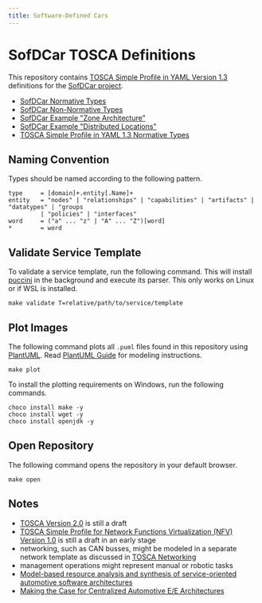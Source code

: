 ```yaml
---
title: Software-Defined Cars
---
```


# SofDCar TOSCA Definitions

This repository
contains [TOSCA Simple Profile in YAML Version 1.3](https://docs.oasis-open.org/tosca/TOSCA-Simple-Profile-YAML/v1.3/os/TOSCA-Simple-Profile-YAML-v1.3-os.html)
definitions for the [SofDCar project](https://sofdcar.de/language/en).

- [SofDCar Normative Types](sofdcar)
- [SofDCar Non-Normative Types](sofdcar-non-normative)
- [SofDCar Example "Zone Architecture"](sofdcar-example-zone)
- [SofDCar Example "Distributed Locations"](sofdcar-example-location)
- [TOSCA Simple Profile in YAML 1.3 Normative Types](tosca)

## Naming Convention

Types should be named according to the following pattern.

````
type     = [domain]+.entity[.Name]+
entity   = "nodes" | "relationships" | "capabilities" | "artifacts" | "datatypes" | "groups
         | "policies" | "interfaces"
word     = ("a" ... "z" | "A" ... "Z")[word]
*        = word
````

## Validate Service Template

To validate a service template, run the following command.
This will install [puccini](https://github.com/tliron/puccini) in the background and execute its parser.
This only works on Linux or if WSL is installed.

```shell
make validate T=relative/path/to/service/template
```

## Plot Images

The following command plots all `.puml` files found in this repository using [PlantUML](http://plantuml.com).
Read [PlantUML Guide](https://plantuml.com/de/guide) for modeling instructions.

````shell
make plot
````

To install the plotting requirements on Windows, run the following commands.

```shell
choco install make -y
choco install wget -y
choco install openjdk -y
```

## Open Repository

The following command opens the repository in your default browser.

```shell
make open
```

## Notes

- [TOSCA Version 2.0](https://docs.oasis-open.org/tosca/TOSCA/v2.0/TOSCA-v2.0.html) is still a draft
- [TOSCA Simple Profile for Network Functions Virtualization (NFV) Version 1.0](https://docs.oasis-open.org/tosca/tosca-nfv/v1.0/tosca-nfv-v1.0.html)
  is still a draft in an early stage
- networking, such as CAN busses, might be modeled in a separate network template as discussed
  in [TOSCA Networking](https://docs.oasis-open.org/tosca/TOSCA-Simple-Profile-YAML/v1.3/os/TOSCA-Simple-Profile-YAML-v1.3-os.html#_Toc26969482)
- management operations might represent manual or robotic tasks
- [Model-based resource analysis and synthesis of service-oriented automotive software architectures](https://doi.org/10.1007/s10270-021-00896-9)
- [Making the Case for Centralized Automotive E/E Architectures](https://doi.org/10.1109/TVT.2021.3054934)

